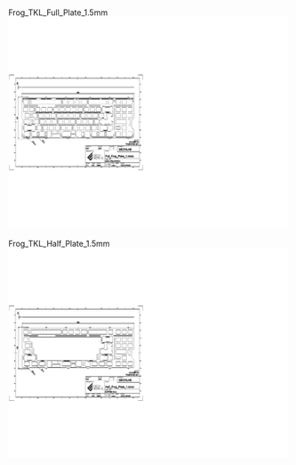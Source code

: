 <br/>Frog_TKL_Full_Plate_1.5mm<br/>![image](Frog_TKL_Full_Plate_1.5mm.png)<br/>
<br/>Frog_TKL_Half_Plate_1.5mm<br/>![image](Frog_TKL_Half_Plate_1.5mm.png)<br/>
